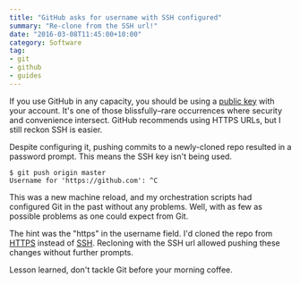 ```yaml
---
title: "GitHub asks for username with SSH configured"
summary: "Re-clone from the SSH url!"
date: "2016-03-08T11:45:00+10:00"
category: Software
tag:
- git
- github
- guides
---
```

If you use GitHub in any capacity, you should be using a [public key] with your account. It's one of those blissfully–rare occurrences where security and convenience intersect. GitHub recommends using HTTPS URLs, but I still reckon SSH is easier.

Despite configuring it, pushing commits to a newly-cloned repo resulted in a password prompt. This means the SSH key isn't being used.

    $ git push origin master
    Username for 'https://github.com': ^C

This was a new machine reload, and my orchestration scripts had configured Git in the past without any problems. Well, with as few as possible problems as one could expect from Git.

The hint was the "https" in the username field. I'd cloned the repo from [HTTPS] instead of [SSH]. Recloning with the SSH url allowed pushing these changes without further prompts.

Lesson learned, don't tackle Git before your morning coffee.

[public key]: https://help.github.com/articles/which-remote-url-should-i-use/#cloning-with-ssh-urls
[HTTPS]: https://help.github.com/articles/which-remote-url-should-i-use/#cloning-with-https-urls-recommended
[SSH]: https://help.github.com/articles/which-remote-url-should-i-use/#cloning-with-ssh-urls
